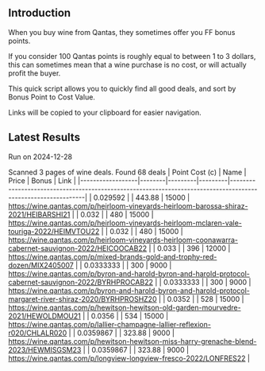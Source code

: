 ## Introduction

When you buy wine from Qantas, they sometimes offer you FF bonus points. 

If you consider 100 Qantas points is roughly equal to between 1 to 3 dollars, this can sometimes mean that a wine purchase is no cost, or will actually profit the buyer.

This quick script allows you to quickly find all good deals, and sort by Bonus Point to Cost Value.

Links will be copied to your clipboard for easier navigation.

## Latest Results

Run on 2024-12-28

Scanned 3 pages of wine deals.
Found 68 deals
|   Point Cost (c) | Name   |   Price |   Bonus | Link                                                                                                         |
|------------------|--------|---------|---------|--------------------------------------------------------------------------------------------------------------|
|        0.029592  |        |  443.88 |   15000 | https://wine.qantas.com/p/heirloom-vineyards-heirloom-barossa-shiraz-2021/HEIBARSHI21                        |
|        0.032     |        |  480    |   15000 | https://wine.qantas.com/p/heirloom-vineyards-heirloom-mclaren-vale-touriga-2022/HEIMVTOU22                   |
|        0.032     |        |  480    |   15000 | https://wine.qantas.com/p/heirloom-vineyards-heirloom-coonawarra-cabernet-sauvignon-2022/HEICOOCAB22         |
|        0.033     |        |  396    |   12000 | https://wine.qantas.com/p/mixed-brands-gold-and-trophy-red-dozen/MIX2405007                                  |
|        0.0333333 |        |  300    |    9000 | https://wine.qantas.com/p/byron-and-harold-byron-and-harold-protocol-cabernet-sauvignon-2022/BYRHPROCAB22    |
|        0.0333333 |        |  300    |    9000 | https://wine.qantas.com/p/byron-and-harold-byron-and-harold-protocol-margaret-river-shiraz-2020/BYRHPROSHZ20 |
|        0.0352    |        |  528    |   15000 | https://wine.qantas.com/p/hewitson-hewitson-old-garden-mourvedre-2021/HEWOLDMOU21                            |
|        0.0356    |        |  534    |   15000 | https://wine.qantas.com/p/lallier-champagne-lallier-reflexion-r020/CHLALR020                                 |
|        0.0359867 |        |  323.88 |    9000 | https://wine.qantas.com/p/hewitson-hewitson-miss-harry-grenache-blend-2023/HEWMISGSM23                       |
|        0.0359867 |        |  323.88 |    9000 | https://wine.qantas.com/p/longview-longview-fresco-2022/LONFRES22                                            |


